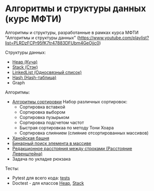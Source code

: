 # Алгоритмы и структуры данных (курс МФТИ)

Алгоритмы и структуры, разработанные в рамках курса МФТИ "Алгоритмы и структуры данных"
(https://www.youtube.com/playlist?list=PLRDzFCPr95fK7tr47883DFUbm4GeOjjc0)

Структуры данных:
- [Heap (Куча)](mipt_lections/heap)
- [Stack (Стэк)](mipt_lections/stack)
- [LinkedList (Односвязный список)](mipt_lections/hash/linkedlist.py)
- [Hash (Hash-таблица)](mipt_lections/hash/hash.py)
- Graph

Алгоритмы:
- [Алгоритмы сортировки](mipt_lections/sorting) 
Набор различных сортировок:
    - Сортировка вставкой
    - Сортировка выбором
    - Сортировка пузырьком
    - Сортировка подсчетом частот
    - Быстрая сортировкаа по методу Тони Хоара
    - Сортировка слиянием (слияние отсортированных массивов)
- [Ханойская башня](mipt_lections/hanoi_towers.py)
- [Бинарный поиск элемента в массиве](mipt_lections/binary_search.py)
- [Редакционное расстояния между строками (Расстояние Левенштейна)](mipt_lections/compare_words.py)
- Задача по укладке рюкзака

Тесты:
- Pytest для всего кода: [tests](tests/)
- Doctest - для классов [Heap](mipt_lections/heap), [Stack](mipt_lections/stack)

